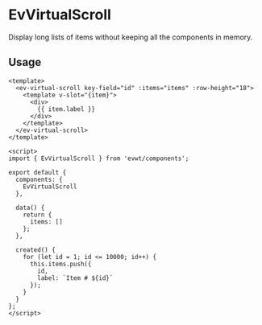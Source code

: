 # EvVirtualScroll

Display long lists of items without keeping all the components in memory.

## Usage

```vue
<template>
  <ev-virtual-scroll key-field="id" :items="items" :row-height="18">
    <template v-slot="{item}">
      <div>
        {{ item.label }}
      </div>
    </template>
  </ev-virtual-scroll>
</template>

<script>
import { EvVirtualScroll } from 'evwt/components';

export default {
  components: {
    EvVirtualScroll
  },

  data() {
    return {
      items: []
    };
  },

  created() {
    for (let id = 1; id <= 10000; id++) {
      this.items.push({
        id,
        label: `Item # ${id}`
      });
    }
  }
};
</script>
```